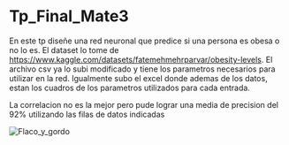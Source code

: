 # Tp_Final_Mate3
En este tp diseñe una red neuronal que predice si una persona es obesa o no lo es. El dataset lo tome de https://www.kaggle.com/datasets/fatemehmehrparvar/obesity-levels. El archivo csv ya lo subi modificado y tiene los parametros necesarios para utilizar en la red. Igualmente subo el excel donde ademas de los datos, estan los cuadros de los parametros utilizados para cada entrada.

La correlacion no es la mejor pero pude lograr una media de precision del 92% utilizando las filas de datos indicadas

![Flaco_y_gordo](https://github.com/ThiagoMatra/Tp_Final_Mate3/assets/163208879/984ff73d-2c10-4054-afcb-e329b605dae9)
